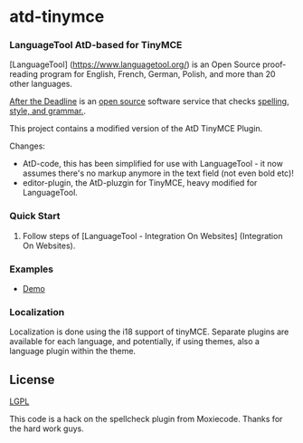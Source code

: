 atd-tinymce
===========

### LanguageTool AtD-based for TinyMCE

[LanguageTool] (https://www.languagetool.org/) is an Open Source proof­reading program for English, French, German, Polish, and more than 20 other languages.

[After the Deadline](http://www.afterthedeadline.com) is an [open source](http://open.afterthedeadline.com) software service that checks [spelling, style, and grammar.](http://www.afterthedeadline.com/features.slp).

This project contains a modified version of the AtD TinyMCE Plugin.

Changes:
* AtD-code, this has been simplified for use with LanguageTool - it now assumes there's no markup anymore in the text field (not even bold etc)!
* editor-plugin, the AtD-pluzgin for TinyMCE, heavy modified for LanguageTool.


### Quick Start

1.  Follow steps of [LanguageTool - Integration On Websites] (Integration On Websites).

### Examples

*   [Demo](https://www.languagetool.org/)

### Localization

Localization is done using the i18 support of tinyMCE. Separate plugins are available for each language, and potentially, if using themes, also a language plugin within the theme.
## License

[LGPL](http://www.opensource.org/licenses/lgpl-2.1.php)

This code is a hack on the spellcheck plugin from Moxiecode.  Thanks for the hard work guys.